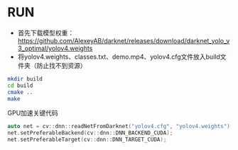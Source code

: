 # RUN
- 首先下载模型权重：https://github.com/AlexeyAB/darknet/releases/download/darknet_yolo_v3_optimal/yolov4.weights
- 将yolov4.weights、classes.txt、demo.mp4、yolov4.cfg文件放入build文件夹（防止找不到资源）
```bash
mkdir build
cd build
cmake ..
make
```
GPU加速关键代码
```c++
auto net = cv::dnn::readNetFromDarknet("yolov4.cfg", "yolov4.weights");
net.setPreferableBackend(cv::dnn::DNN_BACKEND_CUDA);
net.setPreferableTarget(cv::dnn::DNN_TARGET_CUDA);
```

 

